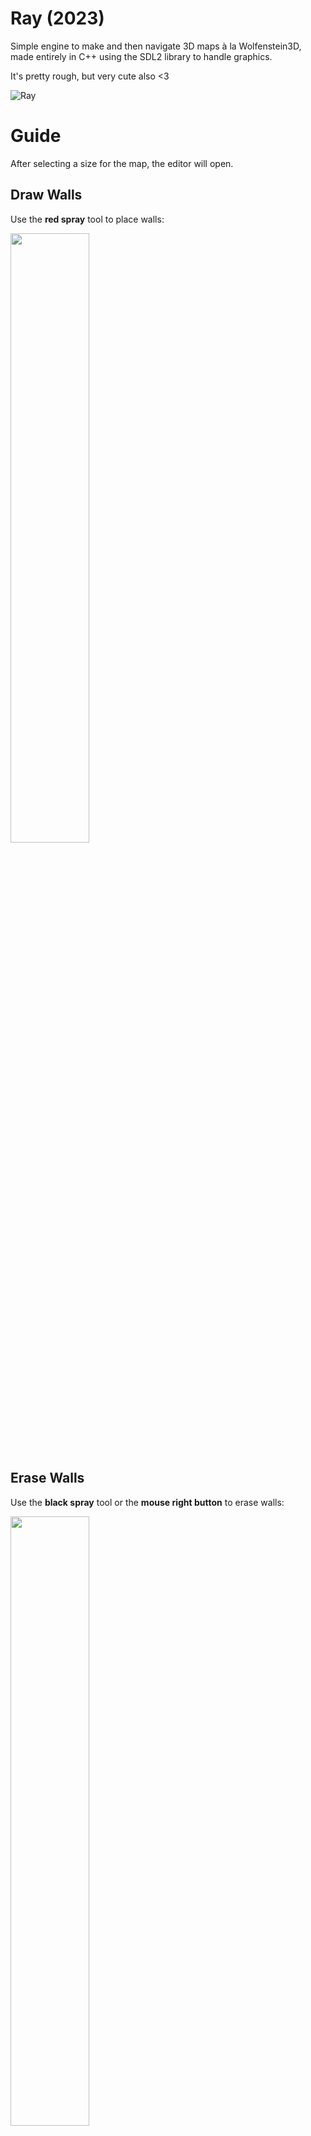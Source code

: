 # Ray (2023)
Simple engine to make and then navigate 3D maps à la Wolfenstein3D, made entirely in C++ using the SDL2 library to handle graphics.

It's pretty rough, but very cute also <3

![Ray](https://user-images.githubusercontent.com/95633668/236510960-177c5dd1-4c86-47d4-941d-655a027ba7be.png)

# Guide
After selecting a size for the map, the editor will open.
## Draw Walls
Use the **red spray** tool to place walls:

<img src="https://user-images.githubusercontent.com/95633668/236492963-d5856c89-7ddc-4e4d-a353-6ce67801af7e.gif" width=50% height=50%>

## Erase Walls
Use the **black spray** tool or the **mouse right button** to erase walls:

<img src="https://user-images.githubusercontent.com/95633668/236494717-5a2de2dc-17df-4705-82b2-bd55f94d35d6.gif" width=50% height=50%>

## A Place to Start
Use the **green spray** tool to set an initial position for the navigation.

This is mandatory, the rendering of the map will not start without it.

<img src="https://user-images.githubusercontent.com/95633668/236495370-fe336c0a-fc18-4952-91ec-8bc3119b7977.gif" width=50% height=50%>

## Start Navigation
Finally, click on the **START** button and enjoy a nice walk through the map you've just drawn!

<img src="https://user-images.githubusercontent.com/95633668/236495700-05551006-9bf2-4922-8dd8-633f55bb5cdd.gif" width=50% height=50%>

## Navigation
Use **W**, **A**, **S** and **D** to move and the **left** and **right arrow keys** to rotate.
## Exit
Press **ESC** to exit anytime.

# Compilation
## Windows
run <code>make -C srcs</code> to compile an executable directly in the main folder.

## Linux
run <code>make -C srcs/Linux_Makefile/Makefile</code> to compile an executable in the main folder.

## Mac
Sorry, guys, you're on your own for now.

# Plans for future implementations
I'd like to add:
- A save/load system for the maps
- Mouse controlled rotation during navigation
- The possibility to place walls of different colors
- A loading system for external textures to use as walls or sprites
- A way to set movement patterns for the sprites
- Wait, is this becoming a game engine project?
- I really hope not, it would be exhausting and dreadfully time consuming...
